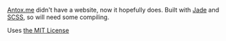 [Antox.me](https://antox.me) didn't have a website, now it hopefully does.
Built with [Jade](http://jade-lang.com) and [SCSS](http://sass-lang.com/), so will need some compiling.

Uses [the MIT License](LICENSE.md)
